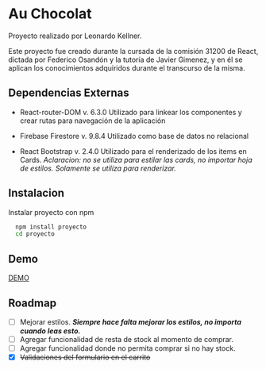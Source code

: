 
# Au Chocolat

Proyecto realizado por Leonardo Kellner.

Este proyecto fue creado durante la cursada de la comisión 31200 de React, dictada por Federico Osandón y la tutoría de Javier Gimenez, y en él se aplican los conocimientos adquiridos durante el transcurso de la misma.

## Dependencias Externas

- React-router-DOM v. 6.3.0
Utilizado para linkear los componentes y crear rutas para navegación de la aplicación

- Firebase Firestore v. 9.8.4
Utilizado como base de datos no relacional

- React Bootstrap v. 2.4.0
Utilizado para el renderizado de los items en Cards. *Aclaracion: no se utiliza para estilar las cards, no importar hoja de estilos. Solamente se utiliza para renderizar.*


## Instalacion

Instalar proyecto con npm

```bash
  npm install proyecto
  cd proyecto
```
    
## Demo

[DEMO](https://auchocolat.netlify.app/)


## Roadmap

- [ ] Mejorar estilos. ***Siempre hace falta mejorar los estilos, no importa cuando leas esto.***
- [ ] Agregar funcionalidad de resta de stock al momento de comprar.
- [ ] Agregar funcionalidad donde no permita comprar si no hay stock.
- [x] ~~Validaciones del formulario en el carrito~~
